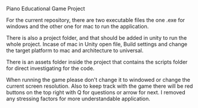 
Piano Educational Game Project

For the current repository, there are two executable files the one .exe for windows and the other one for mac to run the application.

There is also a project folder, and that should be added in unity to run the whole project. Incase of mac in Unity open file, Build settings and change the target platform to mac and architecture to universal.

There is an assets folder inside the project that contains the scripts folder for direct investigating for the code.

When running the game please don't change it to windowed or change the current screen resolution. Also to keep track with the game there will be red buttons on the top right with Q for questions or arrow for next. I removed any stressing factors for more understandable application.
